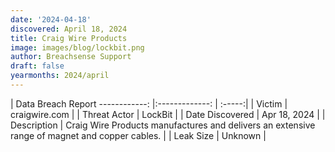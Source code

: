 ```yaml
---
date: '2024-04-18'
discovered: April 18, 2024
title: Craig Wire Products
image: images/blog/lockbit.png
author: Breachsense Support
draft: false
yearmonths: 2024/april
---
```



| Data Breach Report
------------:     |:-------------:    | :-----:|
| Victim      | craigwire.com      | 
| Threat Actor      | LockBit      | 
| Date Discovered      | Apr 18, 2024      | 
| Description      | Craig Wire Products manufactures and delivers an extensive range of magnet and copper cables.      | 
| Leak Size      | Unknown      | 


